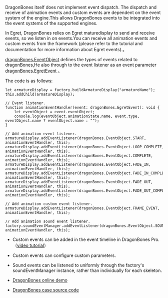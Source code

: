 DragonBones itself does not implement event dispatch. The dispatch and receive of animation events and custom events are dependent on the event system of the engine.This allows DragonBones events to be integrated into the event systems of the supported engines.

In Egret, DragonBones relies on Egret maturedisplay to send and receive events, so we listen in on events.You can receive all animation events and custom events from the framework (please refer to the tutorial and documentation for more information about Egret events).。

[dragonBones.EventObject](http://developer.egret.com/cn/apidoc/index/name/dragonBones.EventObject) defines the types of events related to dragonBones,He also through to the event listener as an event parameter [dragonBones.EgretEvent](http://developer.egret.com/cn/apidoc/index/name/dragonBones.EgretEvent) 。

The code is as follows:

```
let armatureDisplay = factory.buildArmatureDisplay("armatureName");
this.addChild(armatureDisplay);

// Event listener.
function animationEventHandler(event: dragonBones.EgretEvent): void {
    let eventObject = event.eventObject;
    console.log(eventObject.animationState.name, event.type, eventObject.name ? eventObject.name : "");
}

// Add animation event listener.
armatureDisplay.addEventListener(dragonBones.EventObject.START, animationEventHandler, this);
armatureDisplay.addEventListener(dragonBones.EventObject.LOOP_COMPLETE, animationEventHandler, this);
armatureDisplay.addEventListener(dragonBones.EventObject.COMPLETE, animationEventHandler, this);
armatureDisplay.addEventListener(dragonBones.EventObject.FADE_IN, animationEventHandler, this);
armatureDisplay.addEventListener(dragonBones.EventObject.FADE_IN_COMPLETE, animationEventHandler, this);
armatureDisplay.addEventListener(dragonBones.EventObject.FADE_OUT, animationEventHandler, this);
armatureDisplay.addEventListener(dragonBones.EventObject.FADE_OUT_COMPLETE, animationEventHandler, this);

// Add animation custom event listener.
armatureDisplay.addEventListener(dragonBones.EventObject.FRAME_EVENT, animationEventHandler, this);

// Add animation sound event listener.
factory.soundEventManager.addEventListener(dragonBones.EventObject.SOUND_EVENT, animationEventHandler, this);
```

* Custom events can be added in the event timeline in DragonBones Pro.（[video tutorial](http://developer.egret.com/cn/article/index/id/1091)）
* Custom events can configure custom parameters.
* Sound events can be listened to uniformly through the factory's soundEventManager instance, rather than individually for each skeleton.

* [DragonBones online demo](http://www.dragonbones.com/demo/egret/animation_base_test/index.html)
* [DragonBones case source code](https://github.com/DragonBones/DragonBonesJS/blob/master/Egret/Demos/src/demo/AnimationBaseTest.ts)